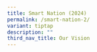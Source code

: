 ```yaml
---
title: Smart Nation (2024)
permalink: /smart-nation-2/
variant: tiptap
description: ""
third_nav_title: Our Vision
---
```

